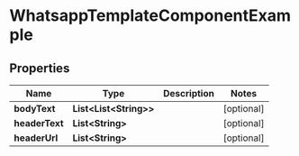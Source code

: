 

# WhatsappTemplateComponentExample


## Properties

| Name | Type | Description | Notes |
|------------ | ------------- | ------------- | -------------|
|**bodyText** | **List&lt;List&lt;String&gt;&gt;** |  |  [optional] |
|**headerText** | **List&lt;String&gt;** |  |  [optional] |
|**headerUrl** | **List&lt;String&gt;** |  |  [optional] |



